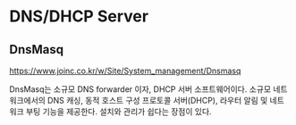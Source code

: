# DNS/DHCP Server
## DnsMasq
https://www.joinc.co.kr/w/Site/System_management/Dnsmasq

DnsMasq는 소규모 DNS forwarder 이자, DHCP 서버 소프트웨어이다. 소규모 네트워크에서의 DNS 캐싱, 동적 호스트 구성 프로토콜 서버(DHCP), 라우터 알림 및 네트워크 부팅 기능을 제공한다. 설치와 관리가 쉽다는 장점이 있다.

